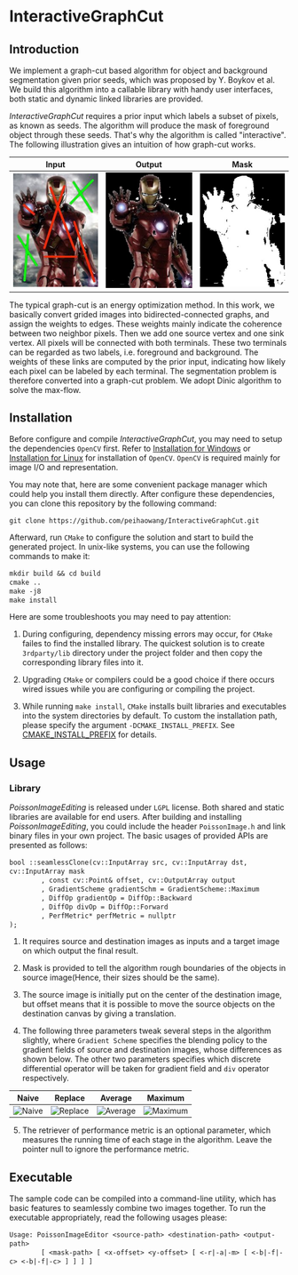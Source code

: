 # InteractiveGraphCut

## Introduction

We implement a graph-cut based algorithm for object and background segmentation given prior seeds, which was proposed by Y. Boykov et al. We build this algorithm into a callable library with handy user interfaces, both static and dynamic linked libraries are provided.

*InteractiveGraphCut* requires a prior input which labels a subset of pixels, as known as seeds. The algorithm will produce the mask of foreground object through these seeds. That's why the algorithm is called "interactive". The following illustration gives an intuition of how graph-cut works.

| Input | Output | Mask |
|:--------------:|:--------------:|:--------------:|
| ![Input](/showcases/input.jpg?raw=true) | ![Output](/showcases/output.jpg?raw=true) | ![Mask](/showcases/mask.jpg?raw=true)

The typical graph-cut is an energy optimization method. In this work,  we basically convert grided images into bidirected-connected graphs, and assign the weights to edges. These weights mainly indicate the coherence between two neighbor pixels. Then we add one source vertex and one sink vertex. All pixels will be connected with both terminals. These two terminals can be regarded as two labels, i.e. foreground and background. The weights of these links are computed by the prior input, indicating how likely each pixel can be labeled by each terminal. The segmentation problem is therefore converted into a graph-cut problem. We adopt Dinic algorithm to solve the max-flow.

## Installation

Before configure and compile *InteractiveGraphCut*, you may need to setup the dependencies `OpenCV` first. Refer to [Installation for Windows](https://docs.opencv.org/3.4/d3/d52/tutorial_windows_install.html) or [Installation for Linux](https://docs.opencv.org/3.3.0/d7/d9f/tutorial_linux_install.html) for installation of `OpenCV`. `OpenCV` is required mainly for image I/O and  representation.

You may note that, here are some convenient package manager which could help you install them directly. After configure these dependencies, you can clone this repository by the following command:

```
git clone https://github.com/peihaowang/InteractiveGraphCut.git
```

Afterward, run `CMake` to configure the solution and start to build the generated project. In unix-like systems, you can use the following commands to make it:

```
mkdir build && cd build
cmake ..
make -j8
make install
```

Here are some troubleshoots you may need to pay attention:

1. During configuring, dependency missing errors may occur, for `CMake` failes to find the installed library. The quickest solution is to create `3rdparty/lib` directory under the project folder and then copy the corresponding library files into it.

2. Upgrading `CMake` or compilers could be a good choice if there occurs wired issues while you are configuring or compiling the project.

3. While running `make install`, `CMake` installs built libraries and executables into the system directories by default. To custom the installation path, please specify the argument `-DCMAKE_INSTALL_PREFIX`. See [CMAKE_INSTALL_PREFIX](https://cmake.org/cmake/help/latest/variable/CMAKE_INSTALL_PREFIX.html) for details.

## Usage

### Library

*PoissonImageEditing* is released under `LGPL` license. Both shared and static libraries are available for end users. After building and installing *PoissonImageEditing*, you could include the header `PoissonImage.h` and link binary files in your own project. The basic usages of provided APIs are presented as follows:

```
bool ::seamlessClone(cv::InputArray src, cv::InputArray dst, cv::InputArray mask
        , const cv::Point& offset, cv::OutputArray output
        , GradientScheme gradientSchm = GradientScheme::Maximum
        , DiffOp gradientOp = DiffOp::Backward
        , DiffOp divOp = DiffOp::Forward
        , PerfMetric* perfMetric = nullptr
);
```

1. It requires source and destination images as inputs and a target image on which output the final result.

2. Mask is provided to tell the algorithm rough boundaries of the objects in source image(Hence, their sizes should be the same).

3. The source image is initially put on the center of the destination image, but offset means that it is possible to move the source objects on the destination canvas by giving a translation.

4. The following three parameters tweak several steps in the algorithm slightly, where `Gradient Scheme` specifies the blending policy to the gradient fields of source and destination images, whose differences as shown below. The other two parameters specifies which discrete differential operator will be taken for gradient field and `div` operator respectively.

| Naive | Replace | Average | Maximum |
|:--------------:|:--------------:|:----------------:|:----------------:|
| ![Naive](/showcases/case3/naive.jpg?raw=true) | ![Replace](/showcases/case3/replace.jpg?raw=true) | ![Average](/showcases/case3/average.jpg?raw=true) | ![Maximum](/showcases/case3/maximum.jpg?raw=true) |

5. The retriever of performance metric is an optional parameter, which measures the running time of each stage in the algorithm. Leave the pointer null to ignore the performance metric.

## Executable

The sample code can be compiled into a command-line utility, which has basic features to seamlessly combine two images together. To run the executable appropriately, read the following usages please:

```
Usage: PoissonImageEditor <source-path> <destination-path> <output-path>
        [ <mask-path> [ <x-offset> <y-offset> [ <-r|-a|-m> [ <-b|-f|-c> <-b|-f|-c> ] ] ] ]
```
